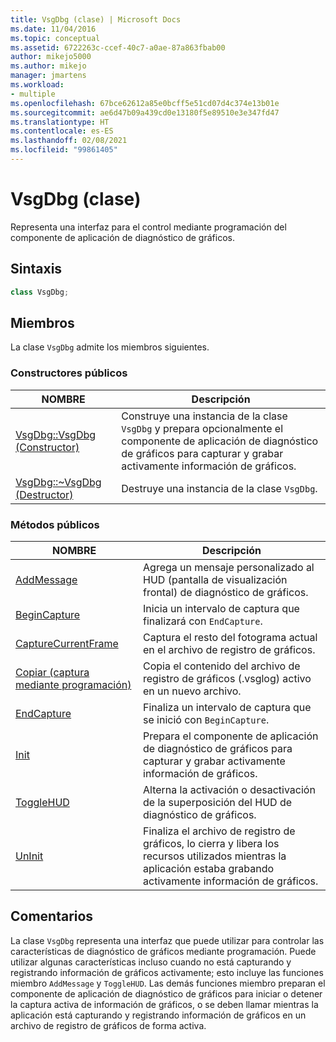 ```yaml
---
title: VsgDbg (clase) | Microsoft Docs
ms.date: 11/04/2016
ms.topic: conceptual
ms.assetid: 6722263c-ccef-40c7-a0ae-87a863fbab00
author: mikejo5000
ms.author: mikejo
manager: jmartens
ms.workload:
- multiple
ms.openlocfilehash: 67bce62612a85e0bcff5e51cd07d4c374e13b01e
ms.sourcegitcommit: ae6d47b09a439cd0e13180f5e89510e3e347fd47
ms.translationtype: HT
ms.contentlocale: es-ES
ms.lasthandoff: 02/08/2021
ms.locfileid: "99861405"
---
```

# <a name="vsgdbg-class"></a>VsgDbg (clase)
Representa una interfaz para el control mediante programación del componente de aplicación de diagnóstico de gráficos.

## <a name="syntax"></a>Sintaxis

```C++
class VsgDbg;
```

## <a name="members"></a>Miembros
 La clase `VsgDbg` admite los miembros siguientes.

### <a name="public-constructors"></a>Constructores públicos

|NOMBRE|Descripción|
|----------|-----------------|
|[VsgDbg::VsgDbg (Constructor)](vsgdbg-vsgdbg-constructor.md)|Construye una instancia de la clase `VsgDbg` y prepara opcionalmente el componente de aplicación de diagnóstico de gráficos para capturar y grabar activamente información de gráficos.|
|[VsgDbg::~VsgDbg (Destructor)](vsgdbg-tilde-vsgdbg-destructor.md)|Destruye una instancia de la clase `VsgDbg`.|

### <a name="public-methods"></a>Métodos públicos

|NOMBRE|Descripción|
|----------|-----------------|
|[AddMessage](addmessage.md)|Agrega un mensaje personalizado al HUD (pantalla de visualización frontal) de diagnóstico de gráficos.|
|[BeginCapture](begincapture.md)|Inicia un intervalo de captura que finalizará con `EndCapture`.|
|[CaptureCurrentFrame](capturecurrentframe.md)|Captura el resto del fotograma actual en el archivo de registro de gráficos.|
|[Copiar (captura mediante programación)](copy-programmatic-capture.md)|Copia el contenido del archivo de registro de gráficos (.vsglog) activo en un nuevo archivo.|
|[EndCapture](endcapture.md)|Finaliza un intervalo de captura que se inició con `BeginCapture`.|
|[Init](init.md)|Prepara el componente de aplicación de diagnóstico de gráficos para capturar y grabar activamente información de gráficos.|
|[ToggleHUD](togglehud.md)|Alterna la activación o desactivación de la superposición del HUD de diagnóstico de gráficos.|
|[UnInit](uninit.md)|Finaliza el archivo de registro de gráficos, lo cierra y libera los recursos utilizados mientras la aplicación estaba grabando activamente información de gráficos.|

## <a name="remarks"></a>Comentarios
 La clase `VsgDbg` representa una interfaz que puede utilizar para controlar las características de diagnóstico de gráficos mediante programación. Puede utilizar algunas características incluso cuando no está capturando y registrando información de gráficos activamente; esto incluye las funciones miembro `AddMessage` y `ToggleHUD`. Las demás funciones miembro preparan el componente de aplicación de diagnóstico de gráficos para iniciar o detener la captura activa de información de gráficos, o se deben llamar mientras la aplicación está capturando y registrando información de gráficos en un archivo de registro de gráficos de forma activa.